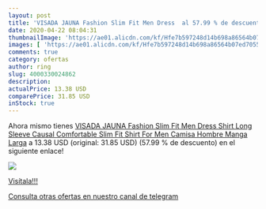 ```yaml
---
layout: post
title: 'VISADA JAUNA Fashion Slim Fit Men Dress  al 57.99 % de descuento'
date: 2020-04-22 08:04:31
thumbnailImage: 'https://ae01.alicdn.com/kf/Hfe7b597248d14b698a86564b07ed7055H/VISADA-JAUNA-Fashion-Slim-Fit-Men-Dress-Shirt-Long-Sleeve-Causal-Comfortable-Slim-Fit-Shirt-For.jpg_350x350._SL200_.jpg'
images: [ 'https://ae01.alicdn.com/kf/Hfe7b597248d14b698a86564b07ed7055H/VISADA-JAUNA-Fashion-Slim-Fit-Men-Dress-Shirt-Long-Sleeve-Causal-Comfortable-Slim-Fit-Shirt-For.jpg_350x350._SL200_.jpg' ]
comments: true
category: ofertas
author: ring
slug: 4000330024862
description:
actualPrice: 13.38 USD
comparePrice: 31.85 USD
inStock: true
---
```


Ahora mismo tienes [VISADA JAUNA Fashion Slim Fit Men Dress Shirt Long Sleeve Causal Comfortable Slim Fit Shirt For Men Camisa Hombre Manga Larga](https://www.amazon.com/dp/4000330024862/?tag=redken08-20) a 13.38 USD (original: 31.85 USD) (57.99 %  de descuento) en el siguiente enlace!

[![](https://ae01.alicdn.com/kf/Hfe7b597248d14b698a86564b07ed7055H/VISADA-JAUNA-Fashion-Slim-Fit-Men-Dress-Shirt-Long-Sleeve-Causal-Comfortable-Slim-Fit-Shirt-For.jpg_350x350._SL200_.jpg)](https://www.amazon.com/dp/4000330024862/?tag=redken08-20)

[Visítala!!!](https://www.amazon.com/dp/4000330024862/?tag=redken08-20)

[Consulta otras ofertas en nuestro canal de telegram](https://t.me/s/ofertas25)
